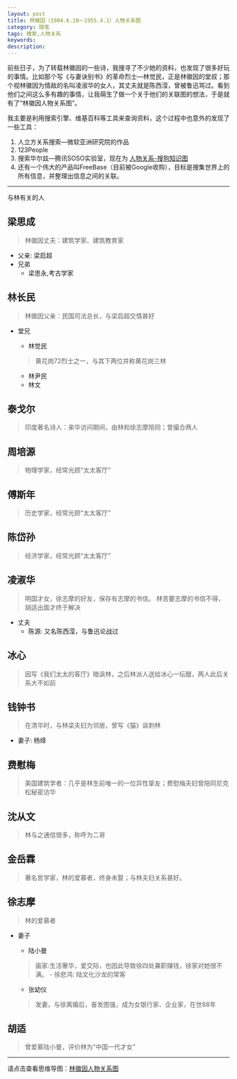 ```yaml
---
layout: post
title: 林徽因（1904.6.10～1955.4.1）人物关系图
category: 随笔
tags: 搜索,人物关系
keywords: 
description: 
---
```


前些日子，为了转载林徽因的一些诗，我搜寻了不少她的资料，也发现了很多好玩的事情。比如那个写《与妻诀别书》的革命烈士—林觉民，正是林徽因的堂叔；那个视林徽因为情敌的名叫凌淑华的女人，其丈夫就是陈西滢，曾被鲁迅骂过。看到他们之间这么多有趣的事情，让我萌生了做一个关于他们的关联图的想法，于是就有了“林徽因人物关系图”。

我主要是利用搜索引擎、维基百科等工具来查询资料，这个过程中也意外的发现了一些工具：

1. 人立方关系搜索—微软亚洲研究院的作品 
2. 123People 
3. 搜索华尔兹—腾讯SOSO实验室，现在为 [人物关系-搜狗知识图](http://www.sogou.com/tupu/person.html?q=%E6%9E%97%E5%BE%BD%E5%9B%A0)
4. 还有一个伟大的产品叫FreeBase（目前被Google收购），目标是搜集世界上的所有信息，并整理出信息之间的关联。

---
与林有关的人

## 梁思成
> 林徽因丈夫：建筑学家、建筑教育家

- 父亲: 梁启超
- 兄弟
    + 梁思永,考古学家

## 林长民
> 林徽因父亲：民国司法总长，与梁启超交情甚好

+ 堂兄
    - 林觉民
    
    > 黄花岗72烈士之一，与其下两位并称黄花岗三林
    
    - 林尹民
    - 林文

## 泰戈尔
> 印度著名诗人：来华访问期间，由林和徐志摩陪同；曾撮合两人

## 周培源
> 物理学家，经常光顾“太太客厅”

## 傅斯年
> 历史学家，经常光顾“太太客厅”

## 陈岱孙
> 经济学家，经常光顾“太太客厅”

## 凌淑华
> 明国才女，徐志摩的好友，保存有志摩的书信。
林苦要志摩的书信不得，胡适出面才终于解决

- 丈夫
    + 陈源: 又名陈西滢，与鲁迅论战过

## 冰心
>因写《我们太太的客厅》暗讽林，之后林派人送给冰心一坛醋，两人此后关系大不如前

## 钱钟书
> 在清华时，与林梁夫妇为邻居，曾写《猫》讽刺林

- 妻子: 杨绛

## 费慰梅
> 美国建筑学者：几乎是林生前唯一的一位异性挚友；费慰梅夫妇曾陪同尼克松秘密访华

## 沈从文
> 林与之通信很多，称呼为二哥

## 金岳霖
> 著名哲学家，林的爱慕者，终身未娶；与林夫妇关系甚好。

## 徐志摩
> 林的爱慕者

- 妻子
    + 陆小曼
    
    >  画家:生活奢华，爱交际，也因此导致徐四处兼职赚钱，徐家对她很不满。
       - 徐悲鸿: 陆文化沙龙的常客
    
    + 张幼仪
    
    > 发妻，与徐离婚后，奋发图强，成为女银行家、企业家，在世88年

## 胡适
> 曾爱慕陆小曼，评价林为“中国一代才女”

----
请点击查看思维导图：[林徽因人物关系图](http://naotu.baidu.com/viewshare.html?shareId=ay148jnxsv4k)

